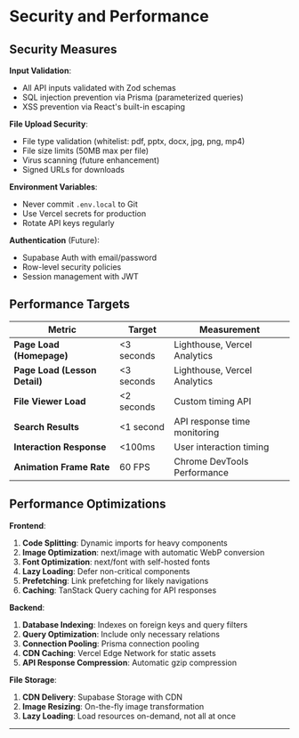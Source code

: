 # Security and Performance

## Security Measures

**Input Validation**:

- All API inputs validated with Zod schemas
- SQL injection prevention via Prisma (parameterized queries)
- XSS prevention via React's built-in escaping

**File Upload Security**:

- File type validation (whitelist: pdf, pptx, docx, jpg, png, mp4)
- File size limits (50MB max per file)
- Virus scanning (future enhancement)
- Signed URLs for downloads

**Environment Variables**:

- Never commit `.env.local` to Git
- Use Vercel secrets for production
- Rotate API keys regularly

**Authentication** (Future):

- Supabase Auth with email/password
- Row-level security policies
- Session management with JWT

## Performance Targets

| Metric                        | Target     | Measurement                  |
| ----------------------------- | ---------- | ---------------------------- |
| **Page Load (Homepage)**      | <3 seconds | Lighthouse, Vercel Analytics |
| **Page Load (Lesson Detail)** | <3 seconds | Lighthouse, Vercel Analytics |
| **File Viewer Load**          | <2 seconds | Custom timing API            |
| **Search Results**            | <1 second  | API response time monitoring |
| **Interaction Response**      | <100ms     | User interaction timing      |
| **Animation Frame Rate**      | 60 FPS     | Chrome DevTools Performance  |

## Performance Optimizations

**Frontend**:

1. **Code Splitting**: Dynamic imports for heavy components
2. **Image Optimization**: next/image with automatic WebP conversion
3. **Font Optimization**: next/font with self-hosted fonts
4. **Lazy Loading**: Defer non-critical components
5. **Prefetching**: Link prefetching for likely navigations
6. **Caching**: TanStack Query caching for API responses

**Backend**:

1. **Database Indexing**: Indexes on foreign keys and query filters
2. **Query Optimization**: Include only necessary relations
3. **Connection Pooling**: Prisma connection pooling
4. **CDN Caching**: Vercel Edge Network for static assets
5. **API Response Compression**: Automatic gzip compression

**File Storage**:

1. **CDN Delivery**: Supabase Storage with CDN
2. **Image Resizing**: On-the-fly image transformation
3. **Lazy Loading**: Load resources on-demand, not all at once

---
